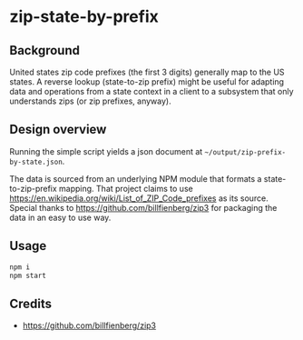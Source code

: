 # zip-state-by-prefix

## Background

United states zip code prefixes (the first 3 digits) generally map to the US states. A reverse lookup (state-to-zip prefix) might be useful for adapting data and operations from a state context in a client to a subsystem that only understands zips (or zip prefixes, anyway).

## Design overview

Running the simple script yields a json document at `~/output/zip-prefix-by-state.json`.

The data is sourced from an underlying NPM module that formats a state-to-zip-prefix mapping. That project claims to use https://en.wikipedia.org/wiki/List_of_ZIP_Code_prefixes as its source. Special thanks to https://github.com/billfienberg/zip3 for packaging the data in an easy to use way.

## Usage

```sh
npm i
npm start
```

## Credits

- https://github.com/billfienberg/zip3
